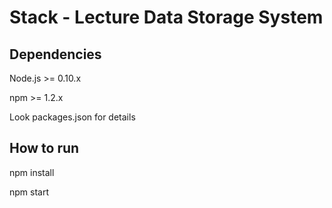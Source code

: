 # Stack - Lecture Data Storage System

## Dependencies
 Node.js >= 0.10.x
 
 npm >= 1.2.x
 
 Look packages.json for details

## How to run
 npm install
 
 npm start
